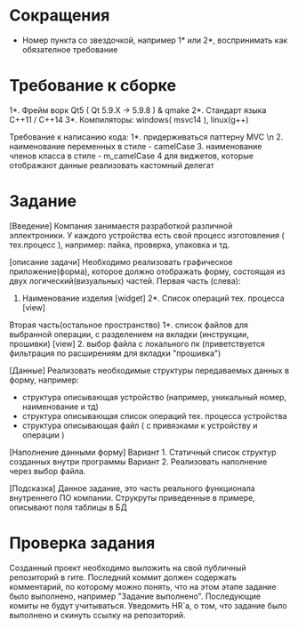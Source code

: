 # Сокращения
- Номер пункта со звездочкой, например 1* или 2*,
воспринимать как обязателное требование

# Требование к сборке

1*. Фрейм ворк Qt5 ( Qt 5.9.X -> 5.9.8 ) & qmake
2*. Стандарт языка С++11 / С++14
3*. Компиляторы: windows( msvc14 ), linux(g++)

Требование к написанию кода:
1*. придерживаться паттерну MVC \n
2. наименование переменных в стиле - camelCase
3. наименование членов класса в стиле - m_camelCase
4 для виджетов, которые отображают данные
реализовать кастомный делегат

# Задание

[Введение]
Компания занимаестя разработкой различной эллектроники.
У каждого устройства есть свой процесс изготовления ( тех.процесс ),
например: пайка, проверка, упаковка и тд.

[описание задачи]
Необходимо реализовать графическое приложение(форма), которое должно отображать форму, состоящая из двух логический(визуальных) частей.
Первая часть (слева):
1. Наименование изделия [widget]
2*. Список операций тех. процесса [view]

Вторая часть(остальное пространство)
1*. список файлов для выбранной операции, с разделением
на вкладки (инструкции, прошивки) [view]
2. выбор файла с локального пк (приветствуется фильтрация по расширениям для вкладки "прошивка")

[Данные]
Реализовать необходимые структуры передаваемых данных в форму, например:
- структура описывающая устройство (например, уникальный номер, наименование и тд)
- структура описывающая список операций тех. процесса устройства
- структура описывающая файл ( с привязками к устройству и операции )

[Наполнение данными форму]
Вариант 1. Статичный список структур созданных внутри программы
Вариант 2. Реализовать наполнение через выбор файла.

[Подсказка]
Данное задание, это часть реального функционала внутреннего ПО компании.
Струкруты приведенные в примере, описывают поля таблицы в БД

# Проверка задания
Созданный проект необходимо выложить на свой публичный репозиторий в гите.
Последний коммит должен содержать комментарий, по которому можно понять, что на этом этапе задание было выполнено, например "Задание выполнено". Последующие комиты не будут учитываться.
Уведомить HR`а, о том, что задание было выполнено и скинуть ссылку на репозиторий.
